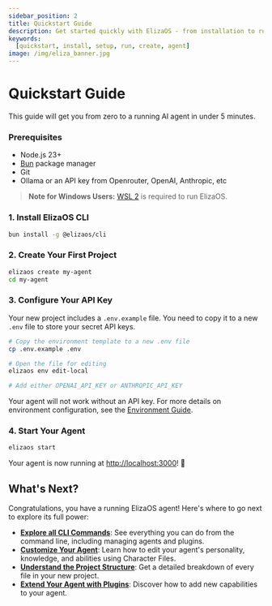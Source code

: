 ```yaml
---
sidebar_position: 2
title: Quickstart Guide
description: Get started quickly with ElizaOS - from installation to running your first AI agent in 5 minutes.
keywords:
  [quickstart, install, setup, run, create, agent]
image: /img/eliza_banner.jpg
---
```


# Quickstart Guide

This guide will get you from zero to a running AI agent in under 5 minutes.

### Prerequisites
- Node.js 23+
- [Bun](https://bun.sh) package manager
- Git
- Ollama or an API key from Openrouter, OpenAI, Anthropic, etc

> **Note for Windows Users:** [WSL 2](https://learn.microsoft.com/en-us/windows/wsl/install-manual) is required to run ElizaOS.

### 1. Install ElizaOS CLI
```bash
bun install -g @elizaos/cli
```

### 2. Create Your First Project
```bash
elizaos create my-agent
cd my-agent
```

### 3. Configure Your API Key
Your new project includes a `.env.example` file. You need to copy it to a new `.env` file to store your secret API keys.

```bash
# Copy the environment template to a new .env file
cp .env.example .env

# Open the file for editing
elizaos env edit-local

# Add either OPENAI_API_KEY or ANTHROPIC_API_KEY
```
Your agent will not work without an API key. For more details on environment configuration, see the [Environment Guide](./cli/env.md).

### 4. Start Your Agent
```bash
elizaos start
```

Your agent is now running at [http://localhost:3000](http://localhost:3000)! 🎉

## What's Next?

Congratulations, you have a running ElizaOS agent! Here's where to go next to explore its full power:

-   **[Explore all CLI Commands](./cli/overview.md)**: See everything you can do from the command line, including managing agents and plugins.
-   **[Customize Your Agent](./core/characters.md)**: Learn how to edit your agent's personality, knowledge, and abilities using Character Files.
-   **[Understand the Project Structure](./core/project.md)**: Get a detailed breakdown of every file in your new project.
-   **[Extend Your Agent with Plugins](./core/plugins.md)**: Discover how to add new capabilities to your agent.
